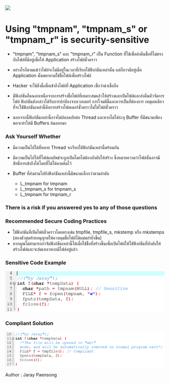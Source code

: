 <img src="13.PNG" >

# Using "tmpnam", "tmpnam_s" or "tmpnam_r" is security-sensitive

* "tmpnam", "tmpnam_s" และ "tmpnam_r" เป็น Function ที่ใช้เพื่อส่งคืนชื่อที่ไม่ตรงกับไฟล์ที่มีอยู่เพื่อให้ Application สร้างไฟล์ชั่วคราว 
* อย่างไรก็ตามแม้ว่าไฟล์จะไม่มีอยู่ในเวลาที่เรียกใช้ฟังก์ชันเหล่านั้น แต่ก็อาจมีอยู่เมื่อ Application นั้นพยายามใช้ชื่อไฟล์เพื่อสร้างไฟล์ 
* Hacker จะใช้สิ่งนี้เพื่อเข้าถึงไฟล์ที่ Application เชื่อว่าน่าเชื่อถือ

* มีฟังก์ชันอื่นนอกเหนือจากการสร้างชื่อไฟล์ที่เหมาะสมแล้วให้สร้างและเปิดไฟล์และส่งคืนตัวจัดการไฟล์ ฟังก์ชันดังกล่าวได้รับการปกป้องจากเวกเตอร์
การโจมตีนี้และควรเป็นที่ต้องการ เหตุผลเดียวที่จะใช้ฟังก์ชันเหล่านี้คือการสร้างโฟลเดอร์ชั่วคราวไม่ใช่ไฟล์ชั่วคราว

* นอกจากนี้ฟังก์ชันเหล่านี้อาจไม่ปลอดภัยต่อ Thread และหากไม่ได้ระบุ Buffer ที่มีขนาดเพียงพอจะทำให้มี Buffers ล้นออกมา

### Ask Yourself Whether

* มีความเป็นไปได้ที่หลาย Thread จะเรียกใช้ฟังก์ชันเหล่านี้พร้อมกัน
* มีความเป็นไปได้ที่ไฟล์ผลลัพธ์จะถูกเปิดโดยไม่ต้องบังคับให้สร้าง ซึ่งหมายความว่าไฟล์นั้นอาจมีสิทธิ์การเข้าถึงได้โดยที่ไม่ได้คาดคิดไว้
* Buffer ที่ส่งผ่านไปยังฟังก์ชันเหล่านี้มีขนาดเล็กกว่าตามลำดับ

  * L_tmpnam for tmpnam
  * L_tmpnam_s for tmpnam_s
  * L_tmpnam for tmpnam_r
  
### There is a risk if you answered yes to any of those questions
 
 
### Recommended Secure Coding Practices
 
* ใช้ฟังก์ชันที่เปิดไฟล์ชั่วคราวโดยตรงเช่น tmpfile, tmpfile_s, mkstemp หรือ mkstemps (สองตัวสุดท้ายอนุญาตให้ควบคุมชื่อไฟล์ได้แม่นยำยิ่งขึ้น)
* หากคุณไม่สามารถกำจัดฟังก์ชันเหล่านี้ได้เมื่อใช้ชื่อที่สร้างขึ้นเพื่อเปิดไฟล์ให้ใช้ฟังก์ชันที่บังคับให้สร้างไฟล์และจะล้มเหลวหากมีไฟล์อยู่แล้ว

### Sensitive Code Example

<img src="11.PNG" >

### Compliant Solution

<img src="12.PNG" >

Author : Jaray Paensong
